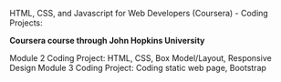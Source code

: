 HTML, CSS, and Javascript for Web Developers (Coursera) - Coding Projects:

**Coursera course through John Hopkins University**


Module 2 Coding Project: HTML, CSS, Box Model/Layout, Responsive Design
Module 3 Coding Project: Coding static web page, Bootstrap
